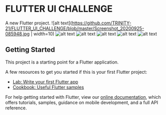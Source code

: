 # FLUTTER UI CHALLENGE

A new Flutter project.
![alt text](https://github.com/TRINITY-21/FLUTTER_UI_CHALLENGE/blob/master/Screenshot_20200925-085948.jpg | width=10)
![alt text](https://github.com/TRINITY-21/FLUTTER_UI_CHALLENGE/blob/master/Screenshot_20200925-085958.jpg)
![alt text](https://github.com/TRINITY-21/FLUTTER_UI_CHALLENGE/blob/master/Screenshot_20200925-090009.jpg)
![alt text](https://github.com/TRINITY-21/FLUTTER_UI_CHALLENGE/blob/master/Screenshot_20200925-090027.jpg)
![alt text](https://github.com/TRINITY-21/FLUTTER_UI_CHALLENGE/blob/master/Screenshot_20200925-090303.jpg)
![alt text](https://github.com/TRINITY-21/FLUTTER_UI_CHALLENGE/blob/master/Screenshot_20200925-091059.jpg)


## Getting Started

This project is a starting point for a Flutter application.

A few resources to get you started if this is your first Flutter project:

- [Lab: Write your first Flutter app](https://flutter.dev/docs/get-started/codelab)
- [Cookbook: Useful Flutter samples](https://flutter.dev/docs/cookbook)

For help getting started with Flutter, view our
[online documentation](https://flutter.dev/docs), which offers tutorials,
samples, guidance on mobile development, and a full API reference.
